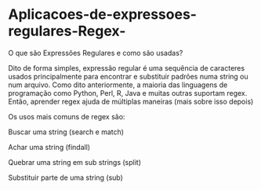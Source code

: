 # Aplicacoes-de-expressoes-regulares-Regex-


O que são Expressões Regulares e como são usadas?

Dito de forma simples, expressão regular é uma sequência de caracteres usados principalmente para encontrar e substituir padrões numa string ou num arquivo. Como dito anteriormente, a maioria das linguagens de programação como Python, Perl, R, Java e muitas outras suportam regex. Então, aprender regex ajuda de múltiplas maneiras (mais sobre isso depois)

Os usos mais comuns de regex são:

Buscar uma string (search e match)

Achar uma string (findall)

Quebrar uma string em sub strings (split)

Substituir parte de uma string (sub)
